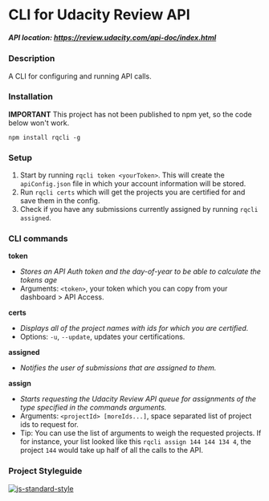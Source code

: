 # CLI for Udacity Review API
##### API location: https://review.udacity.com/api-doc/index.html

### Description
A CLI for configuring and running API calls.

### Installation
**IMPORTANT** This project has not been published to npm yet, so the code below won't work.
```shell
npm install rqcli -g
```

### Setup
1. Start by running `rqcli token <yourToken>`. This will create the `apiConfig.json` file in which your account information will be stored.
2. Run `rqcli certs` which will get the projects you are certified for and save them in the config.
3. Check if you have any submissions currently assigned by running `rqcli assigned`.

### CLI commands

**token**
- _Stores an API Auth token and the day-of-year to be able to calculate the tokens age_
- Arguments: `<token>`, your token which you can copy from your dashboard > API Access.

**certs**
- _Displays all of the project names with ids for which you are certified._
- Options: `-u`, `--update`, updates your certifications.

**assigned**
- _Notifies the user of submissions that are assigned to them._

**assign**
- _Starts requesting the Udacity Review API queue for assignments of the type specified in the commands arguments._
- Arguments: `<projectId> [moreIds...]`, space separated list of project ids to request for.
- Tip: You can use the list of arguments to weigh the requested projects. If for instance, your list looked like this `rqcli assign 144 144 134 4`, the project `144` would take up half of all the calls to the API.

### Project Styleguide

[![js-standard-style](https://cdn.rawgit.com/feross/standard/master/badge.svg)](https://github.com/feross/standard)
